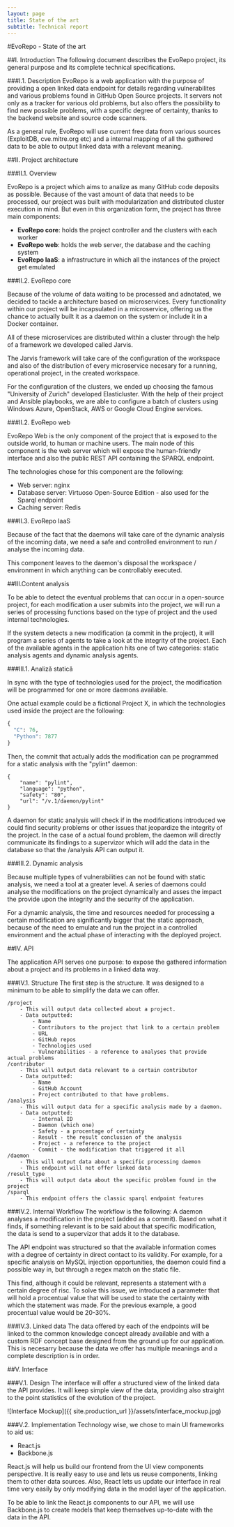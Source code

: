 ```yaml
---
layout: page
title: State of the art
subtitle: Technical report
---
```


#EvoRepo - State of the art

##I. Introduction
The following document describes the EvoRepo project, its general purpose and its complete technical specifications.

###I.1. Description
EvoRepo is a web application with the purpose of providing a open linked data endpoint for details regarding vulnerabilites and various problems found in GitHub Open Source projects. It servers not only as a tracker for various old problems, but also offers the possibility to find new possible problems, with a specific degree of certainty, thanks to the backend website and source code scanners.

As a general rule, EvoRepo will use current free data from various sources (ExploitDB, cve.mitre.org etc) and a internal mapping of all the gathered data to be able to output linked data with a relevant meaning.



##II. Project architecture

###II.1. Overview

EvoRepo is a project which aims to analize as many GitHub code deposits as possible. Because of the vast amount of data that needs to be processed, our project was built with modularization and distributed cluster execution in mind. But even in this organization form, the project has three main components:

- **EvoRepo core**: holds the project controller and the clusters with each worker
- **EvoRepo web**: holds the web server, the database and the caching system
- **EvoRepo IaaS**: a infrastructure in which all the instances of the project get emulated

###II.2. EvoRepo core

Because of the volume of data waiting to be processed and adnotated, we decided to tackle a architecture based on microservices. Every functionality within our project will be incapsulated in a microservice, offering us the chance to actually built it as a daemon on the system or include it in a Docker container.

All of these microservices are distributed within a cluster through the help of a framework we developed called Jarvis.

The Jarvis framework will take care of the configuration of the workspace and also of the distribution of every microservice necesary for a running, operational project, in the created workspace.

For the configuration of the clusters, we ended up choosing the famous "University of Zurich" developed Elasticluster. With the help of their project and Ansible playbooks, we are able to configure a batch of clusters using Windows Azure, OpenStack, AWS or Google Cloud Engine services.

###II.2. EvoRepo web

EvoRepo Web is the only component of the project that is exposed to the outside world, to human or machine users. The main node of this component is the web server which will expose the human-friendly interface and also the public REST API containing the SPARQL endpoint.

The technologies chose for this component are the following:

- Web server: nginx
- Database server: Virtuoso Open-Source Edition - also used for the Sparql endpoint
- Caching server: Redis

###II.3. EvoRepo IaaS

Because of the fact that the daemons will take care of the dynamic analysis of the incoming data, we need a safe and controlled environment to run / analyse the incoming data.

This component leaves to the daemon's disposal the workspace / environment in which anything can be controllably executed.

##III.Content analysis

To be able to detect the eventual problems that can occur in a open-source project, for each modification a user submits into the project, we will run a series of processing functions based on the type of project and the used internal technologies.

If the system detects a new modification (a commit in the project), it will program a series of agents to take a look at the integrity of the project. Each of the available agents in the application hits one of two categories: static analysis agents and dynamic analysis agents.

###III.1. Analiză statică

In sync with the type of technologies used for the project, the modification will be programmed for one or more daemons available.

One actual example could be a fictional Project X, in which the technologies used inside the project are the following:

```python
{
  "C": 76,
  "Python": 7877
}
```

Then, the commit that actually adds the modification can pe programmed for a static analysis with the "pylint" daemon:

```
{
	"name": "pylint",
	"language": "python",
	"safety": "80",
	"url": "/v.1/daemon/pylint"
}
```

A daemon for static analysis will check if in the modifications introduced we could find security problems or other issues that jeopardize the integrity of the project. In the case of a actual found problem, the daemon will directly communicate its findings to a supervizor which will add the data in the database so that the /analysis API can output it.

###III.2. Dynamic analysis

Because multiple types of vulnerabilities can not be found with static analysis, we need a tool at a greater level. A series of daemons could analyse the modifications on the project dynamically and asses the impact the provide upon the integrity and the security of the application.

For a dynamic analysis, the time and resources needed for processing a certain modification are significantly bigger that the static approach, because of the need to emulate and run the project in a controlled environment and the actual phase of interacting with the deployed project.


##IV. API

The application API serves one purpose: to expose the gathered information about a project and its problems in a linked data way.

###IV.1. Structure
The first step is the structure. It was designed to a minimum to be able to simplify the data we can offer.

``` 
/project
	- This will output data collected about a project.
	- Data outputted:
		- Name
		- Contributors to the project that link to a certain problem
		- URL
		- GitHub repos
		- Technologies used
		- Vulnerabilities - a reference to analyses that provide actual problems
/contributor
	- This will output data relevant to a certain contributor
	- Data outputted:
		- Name
		- GitHub Account
		- Project contributed to that have problems.
/analysis
	- This will output data for a specific analysis made by a daemon.
	- Data outputted:
		- Internal ID
		- Daemon (which one)
		- Safety - a procentage of certainty
		- Result - the result conclusion of the analysis
		- Project - a reference to the project
		- Commit - the modification that triggered it all
/daemon
	- This will output data about a specific processing daemon 
	- This endpoint will not offer linked data
/result_type
	- This will output data about the specific problem found in the project
/sparql
	- This endpoint offers the classic sparql endpoint features
```

###IV.2. Internal Workflow
The workflow is the following: A daemon analyses a modification in the project (added as a commit). Based on what it finds, if something relevant is to be said about that specific modification, the data is send to a supervizor that adds it to the database.

The API endpoint was structured so that the available information comes with a degree of certainty in direct contact to its validity. For example, for a specific analysis on MySQL injection opportunities, the daemon could find a possible way in, but through a regex match on the static file. 

This find, although it could be relevant, represents a statement with a certain degree of risc. To solve this issue, we introduced a parameter that will hold a procentual value that will be used to state the certainty with which the statement was made. For the previous example, a good procentual value would be 20-30%.

###IV.3. Linked data
The data offered by each of the endpoints will be linked to the common knowledge concept already available and with a custom RDF concept base designed from the ground up for our application. This is necesarry because the data we offer has multiple meanings and a complete description is in order.


##V. Interface

###V.1. Design
The interface will offer a structured view of the linked data the API provides. It will keep simple view of the data, providing also straight to the point statistics of the evolution of the project. 

![Interface Mockup]({{ site.production_url }}/assets/interface_mockup.jpg)

###V.2. Implementation
Technology wise, we chose to main UI frameworks to aid us:

- React.js
- Backbone.js

React.js will help us build our frontend from the UI view components perspective. It is really easy to use and lets us reuse components, linking them to other data sources. Also, React lets us update our interface in real time very easily by only modifying data in the model layer of the application.

To be able to link the React.js components to our API, we will use Backbone.js to create models that keep themselves up-to-date with the data in the API.
